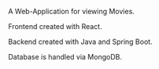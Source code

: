 A Web-Application for viewing Movies.

Frontend created with React.

Backend created with Java and Spring Boot.

Database is handled via MongoDB.
